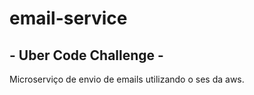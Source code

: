 # email-service
  ## - Uber Code Challenge - 

  Microserviço de envio de emails utilizando o ses da aws.
